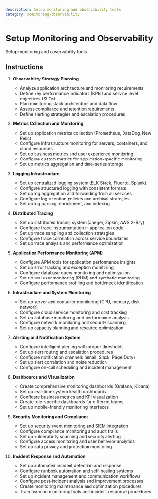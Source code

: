 ```yaml
---
description: Setup monitoring and observability tools
category: monitoring-observability
---
```


# Setup Monitoring and Observability

Setup monitoring and observability tools

## Instructions

1. **Observability Strategy Planning**
   - Analyze application architecture and monitoring requirements
   - Define key performance indicators (KPIs) and service level objectives (SLOs)
   - Plan monitoring stack architecture and data flow
   - Assess compliance and retention requirements
   - Define alerting strategies and escalation procedures

2. **Metrics Collection and Monitoring**
   - Set up application metrics collection (Prometheus, DataDog, New Relic)
   - Configure infrastructure monitoring for servers, containers, and cloud resources
   - Set up business metrics and user experience monitoring
   - Configure custom metrics for application-specific monitoring
   - Set up metrics aggregation and time-series storage

3. **Logging Infrastructure**
   - Set up centralized logging system (ELK Stack, Fluentd, Splunk)
   - Configure structured logging with consistent formats
   - Set up log aggregation and forwarding from all services
   - Configure log retention policies and archival strategies
   - Set up log parsing, enrichment, and indexing

4. **Distributed Tracing**
   - Set up distributed tracing system (Jaeger, Zipkin, AWS X-Ray)
   - Configure trace instrumentation in application code
   - Set up trace sampling and collection strategies
   - Configure trace correlation across service boundaries
   - Set up trace analysis and performance optimization

5. **Application Performance Monitoring (APM)**
   - Configure APM tools for application performance insights
   - Set up error tracking and exception monitoring
   - Configure database query monitoring and optimization
   - Set up real user monitoring (RUM) and synthetic monitoring
   - Configure performance profiling and bottleneck identification

6. **Infrastructure and System Monitoring**
   - Set up server and container monitoring (CPU, memory, disk, network)
   - Configure cloud service monitoring and cost tracking
   - Set up database monitoring and performance analysis
   - Configure network monitoring and security scanning
   - Set up capacity planning and resource optimization

7. **Alerting and Notification System**
   - Configure intelligent alerting with proper thresholds
   - Set up alert routing and escalation procedures
   - Configure notification channels (email, Slack, PagerDuty)
   - Set up alert correlation and noise reduction
   - Configure on-call scheduling and incident management

8. **Dashboards and Visualization**
   - Create comprehensive monitoring dashboards (Grafana, Kibana)
   - Set up real-time system health dashboards
   - Configure business metrics and KPI visualization
   - Create role-specific dashboards for different teams
   - Set up mobile-friendly monitoring interfaces

9. **Security Monitoring and Compliance**
   - Set up security event monitoring and SIEM integration
   - Configure compliance monitoring and audit trails
   - Set up vulnerability scanning and security alerting
   - Configure access monitoring and user behavior analytics
   - Set up data privacy and protection monitoring

10. **Incident Response and Automation**
    - Set up automated incident detection and response
    - Configure runbook automation and self-healing systems
    - Set up incident management and communication workflows
    - Configure post-incident analysis and improvement processes
    - Create monitoring maintenance and optimization procedures
    - Train team on monitoring tools and incident response procedures

